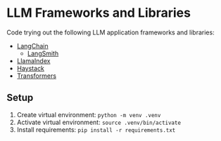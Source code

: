 # LLM Frameworks and Libraries

Code trying out the following LLM application frameworks and libraries:

- [LangChain](https://python.langchain.com/docs/get_started/quickstart/)
  - [LangSmith](https://smith.langchain.com)
- [LlamaIndex](https://docs.llamaindex.ai/en/stable/getting_started/starter_example_local/)
- [Haystack](https://haystack.deepset.ai/tutorials/27_first_rag_pipeline)
- [Transformers](https://huggingface.co/docs/transformers/quicktour)

## Setup

1. Create virtual environment: `python -m venv .venv`
2. Activate virtual environment: `source .venv/bin/activate`
3. Install requirements: `pip install -r requirements.txt`
